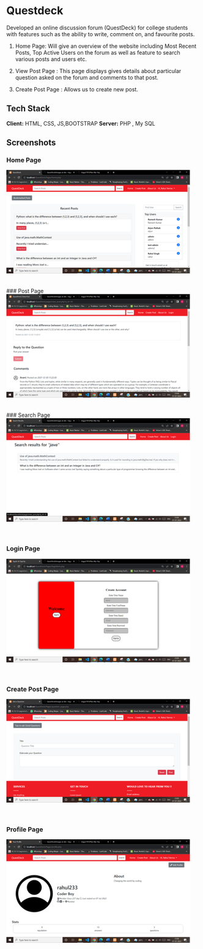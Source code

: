 # Questdeck
Developed an online discussion forum (QuestDeck) for college students 
with features such as the ability to write, comment on, and favourite posts.

1. Home Page: Will give an overview of the website including Most Recent Posts,
Top Active Users on the forum as well as feature to search various posts and users etc.

2. View Post Page : This page displays gives details about particular question asked on the 
forum and comments to that post.

3. Create Post Page :  Allows us to  create new post.

## Tech Stack

**Client:** HTML, CSS, JS,BOOTSTRAP 
**Server:** PHP , My SQL

## Screenshots

### Home Page
<div float="left">
<img src="https://github.com/trigya7701/QuestDeck/blob/111cb01c1be1cd5b19250f74dc38d48edb34a786/Images/QuestDeck1.jpg.png" width=480>

 </div>
 
 <br>
 <br>
### Post Page
 <div float="left">
<img src="https://github.com/trigya7701/QuestDeck/blob/111cb01c1be1cd5b19250f74dc38d48edb34a786/Images/QuestDeck2.jpg.png" width=480>

  </div>
  <br>
  <br>
### Search Page
 <div float="left">
<img src="https://github.com/trigya7701/QuestDeck/blob/111cb01c1be1cd5b19250f74dc38d48edb34a786/Images/QuestDeck3.jpg.png" width=480>

  </div>
  <br>
  <br>

### Login Page
 <div float="left">
<img src="https://github.com/trigya7701/QuestDeck/blob/111cb01c1be1cd5b19250f74dc38d48edb34a786/Images/QuestDeck4.jpg.png" width=480>

  </div>
  <br>
  <br>
  
  ### Create Post Page
 <div float="left">
<img src="https://github.com/trigya7701/QuestDeck/blob/111cb01c1be1cd5b19250f74dc38d48edb34a786/Images/QuestDeck5.jpg.png" width=480>

  </div>
  <br>
  <br>
  
  ### Profile Page
 <div float="left">
<img src="https://github.com/trigya7701/QuestDeck/blob/111cb01c1be1cd5b19250f74dc38d48edb34a786/Images/QuestDeck6.jpg.png" width=480>

  </div>
  <br>
  <br>
